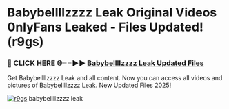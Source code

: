 # Babybellllzzzz Leak Original Videos 0nlyFans Leaked - Files Updated! (r9gs)

<h3>🔴 CLICK HERE 🌐==►► <a href="https://tinyurl.com/2jnfzry5" rel="nofollow">Babybellllzzzz Leak Updated Files</a></h3>

Get Babybellllzzzz Leak and all content. Now you can access all videos and pictures of Babybellllzzzz Leak. New Updated Files 2025!

[![r9gs](https://i.imgur.com/GyGTBgg.gif)](https://tinyurl.com/2jnfzry5)
babybellllzzzz leak